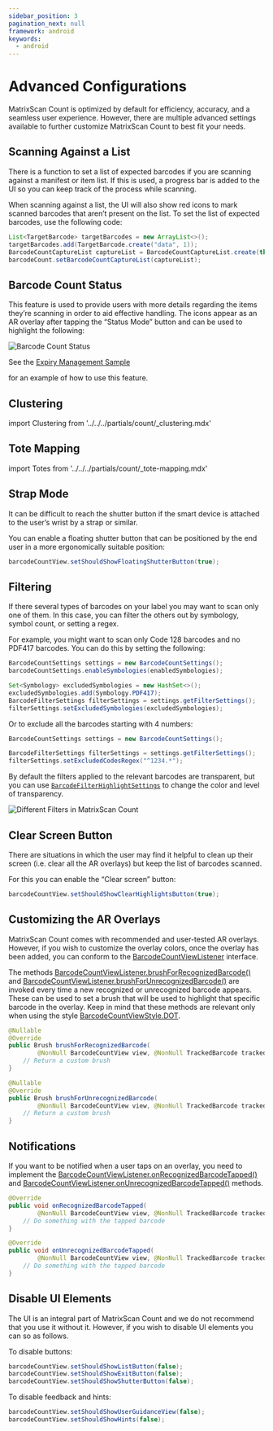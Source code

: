 ```yaml
---
sidebar_position: 3
pagination_next: null
framework: android
keywords:
  - android
---
```


# Advanced Configurations

MatrixScan Count is optimized by default for efficiency, accuracy, and a seamless user experience. However, there are multiple advanced settings available to further customize MatrixScan Count to best fit your needs.

## Scanning Against a List

There is a function to set a list of expected barcodes if you are scanning against a manifest or item list. If this is used, a progress bar is added to the UI so you can keep track of the process while scanning.

When scanning against a list, the UI will also show red icons to mark scanned barcodes that aren’t present on the list. To set the list of expected barcodes, use the following code:

```java
List<TargetBarcode> targetBarcodes = new ArrayList<>();
targetBarcodes.add(TargetBarcode.create("data", 1));
BarcodeCountCaptureList captureList = BarcodeCountCaptureList.create(this, targetBarcodes);
barcodeCount.setBarcodeCountCaptureList(captureList);
```

## Barcode Count Status

This feature is used to provide users with more details regarding the items they’re scanning in order to aid effective handling. The icons appear as an AR overlay after tapping the “Status Mode” button and can be used to highlight the following:

![Barcode Count Status](/img/matrixscan-count/barcode_count_status.png)

See the [Expiry Management Sample](https://github.com/Scandit/datacapture-android-samples/tree/master/03_Advanced_Batch_Scanning_Samples/02_Counting_and_Receiving/ExpiryManagementSample)

<ReactPlayer playing controls url="/img/samples/ss-expiry.mp4" /> for an example of how to use this feature.

## Clustering

import Clustering from '../../../partials/count/_clustering.mdx'

<Clustering />

## Tote Mapping

import Totes from '../../../partials/count/_tote-mapping.mdx'

<Totes />

## Strap Mode

It can be difficult to reach the shutter button if the smart device is attached to the user’s wrist by a strap or similar.

You can enable a floating shutter button that can be positioned by the end user in a more ergonomically suitable position:

```java
barcodeCountView.setShouldShowFloatingShutterButton(true);
```

## Filtering

If there several types of barcodes on your label you may want to scan only one of them. In this case, you can filter the others out by symbology, symbol count, or setting a regex.

For example, you might want to scan only Code 128 barcodes and no PDF417 barcodes. You can do this by setting the following:

```java
BarcodeCountSettings settings = new BarcodeCountSettings();
barcodeCountSettings.enableSymbologies(enabledSymbologies);

Set<Symbology> excludedSymbologies = new HashSet<>();
excludedSymbologies.add(Symbology.PDF417);
BarcodeFilterSettings filterSettings = settings.getFilterSettings();
filterSettings.setExcludedSymbologies(excludedSymbologies);
```

Or to exclude all the barcodes starting with 4 numbers:

```java
BarcodeCountSettings settings = new BarcodeCountSettings();

BarcodeFilterSettings filterSettings = settings.getFilterSettings();
filterSettings.setExcludedCodesRegex("^1234.*");
```

By default the filters applied to the relevant barcodes are transparent, but you can use [`BarcodeFilterHighlightSettings`](https://docs.scandit.com/data-capture-sdk/android/barcode-capture/api/ui/barcode-filter-highlight-settings.html#barcode-filter-highlight-settings) to change the color and level of transparency.

![Different Filters in MatrixScan Count](/img/matrixscan-count/filtering_styles.png)

## Clear Screen Button

There are situations in which the user may find it helpful to clean up their screen (i.e. clear all the AR overlays) but keep the list of barcodes scanned.

For this you can enable the “Clear screen” button:

```java
barcodeCountView.setShouldShowClearHighlightsButton(true);
```

## Customizing the AR Overlays

MatrixScan Count comes with recommended and user-tested AR overlays. However, if you wish to customize the overlay colors, once the overlay has been added, you can conform to the [BarcodeCountViewListener](https://docs.scandit.com/data-capture-sdk/android/barcode-capture/api/ui/barcode-count-view-listener.html#interface-scandit.datacapture.barcode.count.ui.IBarcodeCountViewListener) interface.

The methods [BarcodeCountViewListener.brushForRecognizedBarcode()](https://docs.scandit.com/data-capture-sdk/android/barcode-capture/api/ui/barcode-count-view-listener.html#method-scandit.datacapture.barcode.count.ui.IBarcodeCountViewListener.BrushForRecognizedBarcode) and [BarcodeCountViewListener.brushForUnrecognizedBarcode()](https://docs.scandit.com/data-capture-sdk/android/barcode-capture/api/ui/barcode-count-view-listener.html#method-scandit.datacapture.barcode.count.ui.IBarcodeCountViewListener.BrushForUnrecognizedBarcode) are invoked every time a new recognized or unrecognized barcode appears. These can be used to set a brush that will be used to highlight that specific barcode in the overlay. Keep in mind that these methods are relevant only when using the style [BarcodeCountViewStyle.DOT](https://docs.scandit.com/data-capture-sdk/android/barcode-capture/api/ui/barcode-count-view.html#value-scandit.datacapture.barcode.count.ui.BarcodeCountViewStyle.Dot).

```java
@Nullable
@Override
public Brush brushForRecognizedBarcode(
        @NonNull BarcodeCountView view, @NonNull TrackedBarcode trackedBarcode) {
    // Return a custom brush
}

@Nullable
@Override
public Brush brushForUnrecognizedBarcode(
        @NonNull BarcodeCountView view, @NonNull TrackedBarcode trackedBarcode) {
    // Return a custom brush
}
```

## Notifications

If you want to be notified when a user taps on an overlay, you need to implement the [BarcodeCountViewListener.onRecognizedBarcodeTapped()](https://docs.scandit.com/data-capture-sdk/android/barcode-capture/api/ui/barcode-count-view-listener.html#method-scandit.datacapture.barcode.count.ui.IBarcodeCountViewListener.OnRecognizedBarcodeTapped) and [BarcodeCountViewListener.onUnrecognizedBarcodeTapped()](https://docs.scandit.com/data-capture-sdk/android/barcode-capture/api/ui/barcode-count-view-listener.html#method-scandit.datacapture.barcode.count.ui.IBarcodeCountViewListener.OnUnrecognizedBarcodeTapped) methods.

```java
@Override
public void onRecognizedBarcodeTapped(
        @NonNull BarcodeCountView view, @NonNull TrackedBarcode trackedBarcode) {
    // Do something with the tapped barcode
}

@Override
public void onUnrecognizedBarcodeTapped(
        @NonNull BarcodeCountView view, @NonNull TrackedBarcode trackedBarcode) {
    // Do something with the tapped barcode
}
```

## Disable UI Elements

The UI is an integral part of MatrixScan Count and we do not recommend that you use it without it. However, if you wish to disable UI elements you can so as follows.

To disable buttons:

```java
barcodeCountView.setShouldShowListButton(false);
barcodeCountView.setShouldShowExitButton(false);
barcodeCountView.setShouldShowShutterButton(false);
```

To disable feedback and hints:

```java
barcodeCountView.setShouldShowUserGuidanceView(false);
barcodeCountView.setShouldShowHints(false);
```
